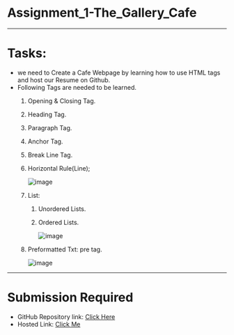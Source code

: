 # Assignment_1-The_Gallery_Cafe
---
# Tasks:
- we need to Create a Cafe Webpage by learning how to use HTML tags and host our Resume on Github.
- Following Tags are needed to be learned.
  1. Opening & Closing Tag.
  2. Heading Tag.
  3. Paragraph Tag.
  4. Anchor Tag.
  5. Break Line Tag.
  6. Horizontal Rule(Line);
     
     ![image](https://github.com/Abhishek-Sharma-007/Assignment_1-The_Gallery_Cafe/assets/84591804/55356575-8a19-485e-bfab-687a5d8b9e5e)

  7. List:
     1. Unordered Lists.
     2. Ordered Lists.
 
        ![image](https://github.com/Abhishek-Sharma-007/Assignment_1-The_Gallery_Cafe/assets/84591804/1e627416-cbae-4db5-869c-1eb059809c25)

  8. Preformatted Txt: pre tag.
     
     ![image](https://github.com/Abhishek-Sharma-007/Assignment_1-Resume/assets/84591804/773c74b7-a8ac-48f6-a078-e8f6b768aa4b)

---
# Submission Required
- GitHub Repository link: [Click Here](https://github.com/Abhishek-Sharma-007/Assignment_1-The_Gallery_Cafe)
- Hosted Link: [Click Me](https://abhishek-sharma-007.github.io/Assignment_1-The_Gallery_Cafe/)
